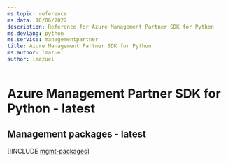 ```yaml
---
ms.topic: reference
ms.data: 10/06/2022
description: Reference for Azure Management Partner SDK for Python
ms.devlang: python
ms.service: managementpartner
title: Azure Management Partner SDK for Python
ms.author: lmazuel
author: lmazuel
---
```

# Azure Management Partner SDK for Python - latest

## Management packages - latest
[!INCLUDE [mgmt-packages](management-partner-mgmt-index.md)]